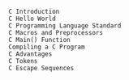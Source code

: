     C Introduction
    C Hello World
    C Programming Language Standard
    C Macros and Preprocessors
    C Main() Function
    Compiling a C Program 
    C Advantages 
    C Tokens
    C Escape Sequences
